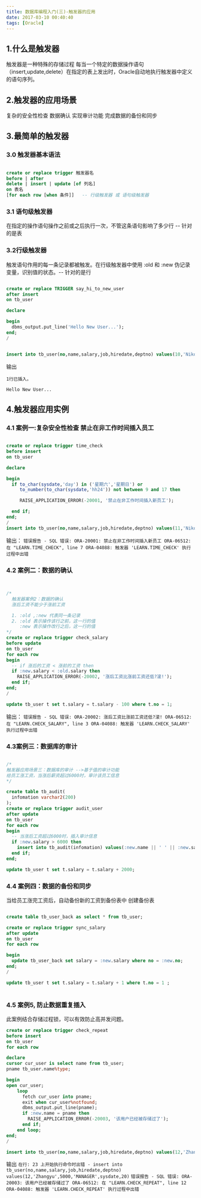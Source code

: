 ```yaml
---
title: 数据库编程入门(三)-触发器的应用
date: 2017-03-10 00:40:40
tags: [Oracle]
---
```


## 1.什么是触发器

 触发器是一种特殊的存储过程
 每当一个特定的数据操作语句（insert,update,delete）在指定的表上发出时，Oracle自动地执行触发器中定义的语句序列。

<!--more-->

## 2.触发器的应用场景

复杂的安全性检查
数据确认
实现审计功能
完成数据的备份和同步

## 3.最简单的触发器


### 3.0 触发器基本语法

```sql

create or replace trigger 触发器名
before | after 
delete | insert | update [of 列名]
on 表名
[for each row [when 条件]]   -- 行级触发器 或 语句级触发器

```


### 3.1 语句级触发器

在指定的操作语句操作之前或之后执行一次，不管这条语句影响了多少行 -- 针对的是表

### 3.2行级触发器

触发语句作用的每一条记录都被触发。在行级触发器中使用 :old 和 :new 伪记录变量，识别值的状态。-- 针对的是行

```sql

create or replace TRIGGER say_hi_to_new_user
after insert
on tb_user

declare

begin
  dbms_output.put_line('Hello New User...');
end;
/


insert into tb_user(no,name,salary,job,hiredate,deptno) values(10,'NikoBelic',5000,'MANAGER',sysdate,20);


```

输出

`1行已插入。`

`Hello New User...`




## 4.触发器应用实例


### 4.1 案例一:复杂安全性检查    禁止在非工作时间插入员工

```sql

create or replace trigger time_check
before insert
on tb_user

declare

begin
  if to_char(sysdate,'day') in ('星期六','星期日') or
     to_number(to_char(sysdate,'hh24')) not between 9 and 17 then

     RAISE_APPLICATION_ERROR(-20001, '禁止在非工作时间插入新员工');

  end if;
end;
/
insert into tb_user(no,name,salary,job,hiredate,deptno) values(11,'NikoBelic',5000,'MANAGER',sysdate,20);

```

输出：
`错误报告 -
SQL 错误: ORA-20001: 禁止在非工作时间插入新员工
ORA-06512: 在 "LEARN.TIME_CHECK", line 7
ORA-04088: 触发器 'LEARN.TIME_CHECK' 执行过程中出错`



### 4.2 案例二：数据的确认     

```sql


/*
  触发器案例2：数据的确认
  涨后工资不能少于涨前工资

  1. :old ,:new 代表同一条记录
  2. :old 表示操作该行之前，这一行的值
     :new 表示操作改行之后，这一行的值
*/
create or replace trigger check_salary
before update
on tb_user
for each row
begin
  -- if 涨后的工资 < 涨前的工资 then
  if :new.salary < :old.salary then
    RAISE_APPLICATION_ERROR(-20002, '涨后工资比涨前工资还低?滚!');
  end if;
end;
/

update tb_user t set t.salary = t.salary - 100 where t.no = 1;

```

输出：
`错误报告 -
SQL 错误: ORA-20002: 涨后工资比涨前工资还低?滚!
ORA-06512: 在 "LEARN.CHECK_SALARY", line 3
ORA-04088: 触发器 'LEARN.CHECK_SALARY' 执行过程中出错`



### 4.3案例三：数据库的审计

```sql

/*
触发器应用场景三：数据库的审计 -->基于值的审计功能
给员工涨工资，当涨后薪资超过6000时，审计该员工信息
*/

create table tb_audit(
  infomation varchar2(200)
);
create or replace trigger audit_user
after update
on tb_user
for each row
begin
  -- 当涨后工资超过6000时，插入审计信息
  if :new.salary > 6000 then
    insert into tb_audit(infomation) values(:new.name || ' ' || :new.salary);
  end if;
end;

update tb_user t set t.salary = t.salary + 2000;
```




### 4.4 案例四：数据的备份和同步

当给员工涨完工资后，自动备份新的工资到备份表中
创建备份表
```sql

create table tb_user_back as select * from tb_user;

create or replace trigger sync_salary
after update
on tb_user
for each row

begin
  update tb_user_back set salary = :new.salary where no = :new.no;
end;
/

update tb_user t set t.salary = t.salary + 1 where t.no = 1 ;
 
```



### 4.5 案例5, 防止数据重复插入

此案例结合存储过程锁，可以有效防止高并发问题。

```sql
create or replace trigger check_repeat
before insert
on tb_user
for each row

declare
cursor cur_user is select name from tb_user;
pname tb_user.name%type;

begin
open cur_user;
    loop
      fetch cur_user into pname;
      exit when cur_user%notfound;
      dbms_output.put_line(pname);
      if :new.name = pname then
        RAISE_APPLICATION_ERROR(-20003, '该用户已经被存储过了');
      end if;
    end loop;
end;
/

insert into tb_user(no,name,salary,job,hiredate,deptno) values(12,'Zhangyu',5000,'MANAGER',sysdate,20);
```


输出
`在行: 23 上开始执行命令时出错 -
insert into tb_user(no,name,salary,job,hiredate,deptno) values(12,'Zhangyu',5000,'MANAGER',sysdate,20)`
`错误报告 -
SQL 错误: ORA-20003: 该用户已经被存储过了
ORA-06512: 在 "LEARN.CHECK_REPEAT", line 12
ORA-04088: 触发器 'LEARN.CHECK_REPEAT' 执行过程中出错
`